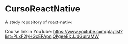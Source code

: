 # CursoReactNative
A study repository of react-native

Course link in YouTube:
https://www.youtube.com/playlist?list=PLxF2lyHGcERApnjQPgeeEIzJJdGurraMW
